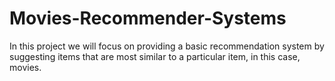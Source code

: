 # Movies-Recommender-Systems
In this project we will focus on providing a basic recommendation system by suggesting items that are most similar to a particular item, in this case, movies. 
